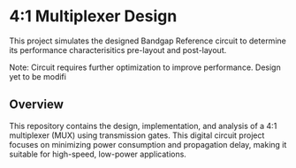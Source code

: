  # 4:1 Multiplexer Design 
 This project simulates the designed Bandgap Reference circuit to determine its performance characterisitics pre-layout and post-layout.

Note: Circuit requires further optimization to improve performance. Design yet to be modifi
## Overview
This repository contains the design, implementation, and analysis of a 4:1 multiplexer (MUX) using transmission gates. This digital circuit project focuses on minimizing power consumption and propagation delay, making it suitable for high-speed, low-power applications.
 
